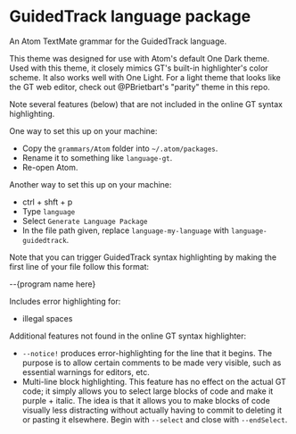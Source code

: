 # GuidedTrack language package

An Atom TextMate grammar for the GuidedTrack language.

This theme was designed for use with Atom's default One Dark theme. Used with this theme, it closely mimics GT's built-in highlighter's color scheme. It also works well with One Light. For a light theme that looks like the GT web editor, check out @PBrietbart's "parity" theme in this repo.

Note several features (below) that are not included in the online GT syntax highlighting.

One way to set this up on your machine:

- Copy the `grammars/Atom` folder into `~/.atom/packages`.
- Rename it to something like `language-gt`.
- Re-open Atom.

Another way to set this up on your machine:

* ctrl + shft + p
* Type `language`
* Select `Generate Language Package`
* In the file path given, replace `language-my-language` with `language-guidedtrack`.

Note that you can trigger GuidedTrack syntax highlighting by making the first line of your file follow this format:

  --{program name here}

Includes error highlighting for:
  * illegal spaces

Additional features not found in the online GT syntax highlighter:

* `--notice!` produces error-highlighting for the line that it begins. The purpose is to allow certain comments to be made very visible, such as essential warnings for editors, etc.
* Multi-line block highlighting. This feature has no effect on the actual GT code; it simply allows you to select large blocks of code and make it purple + italic. The idea is that it allows you to make blocks of code visually less distracting without actually having to commit to deleting it or pasting it elsewhere. Begin with `--select` and close with `--endSelect`.
